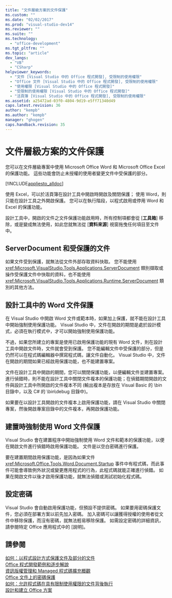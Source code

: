 ```yaml
---
title: "文件層級方案的文件保護"
ms.custom: ""
ms.date: "02/02/2017"
ms.prod: "visual-studio-dev14"
ms.reviewer: ""
ms.suite: ""
ms.technology: 
  - "office-development"
ms.tgt_pltfrm: ""
ms.topic: "article"
dev_langs: 
  - "VB"
  - "CSharp"
helpviewer_keywords: 
  - "文件 [Visual Studio 中的 Office 程式開發], 受限制的使用權限"
  - "Office 文件 [Visual Studio 中的 Office 程式開發], 受限制的使用權限"
  - "使用權限 [Visual Studio 中的 Office 程式開發]"
  - "受限制的使用權限 [Visual Studio 中的 Office 程式開發]"
  - "活頁簿 [Visual Studio 中的 Office 程式開發], 受限制的使用權限"
ms.assetid: a25472ad-03f0-4804-9d19-e5ff71340d49
caps.latest.revision: 36
author: "kempb"
ms.author: "kempb"
manager: "ghogen"
caps.handback.revision: 35
---
```

# 文件層級方案的文件保護
  您可以在文件層級專案中使用 Microsoft Office Word 和 Microsoft Office Excel 的保護功能。  這些功能會防止未授權的使用者變更文件中受保護的部分。  
  
 [!INCLUDE[appliesto_alldoc](../vsto/includes/appliesto-alldoc-md.md)]  
  
 使用 Excel，可以於活頁簿在設計工具中開啟時開啟及關閉保護；  使用 Word，則只能在設計工具之外開啟保護。  您可以在執行階段，以程式啟用或停用 Word 和 Excel 的保護功能。  
  
 設計工具中，開啟的文件之文件保護功能啟用時，所有控制項都會從 \[**工具箱**\] 移除，或是變成無法使用，如此您就無法從 \[**資料來源**\] 視窗拖曳任何項目至文件中。  
  
## ServerDocument 和受保護的文件  
 如果文件受到保護，就無法從文件外部存取資料快取。  您不能使用 <xref:Microsoft.VisualStudio.Tools.Applications.ServerDocument> 類別擷取或操作受保護文件中快取的資料，也不能使用 <xref:Microsoft.VisualStudio.Tools.Applications.Runtime.ServerDocument> 類別的其他方法。  
  
## 設計工具中的 Word 文件保護  
 在 Visual Studio 中開啟 Word 文件或範本時，如果加上保護，就不能在設計工具中開始強制使用保護功能。  Visual Studio 中，文件在開啟的期間是處於設計模式，必須在執行模式中，才可以開始強制使用保護功能。  
  
 不過，如果您所建立的專案是使用已啟用保護功能的現有 Word 文件，則在設計工具中開啟文件時，文件就會受到保護。  您不能編輯文件中受保護的部分，但是仍然可以在程式碼編輯器中撰寫程式碼，讓文件自動化。  Visual Studio 中，文件在開啟的期間如果已經啟用保護功能，也不能建置專案。  
  
 文件在設計工具中開啟的期間，您可以關閉保護功能，以便編輯文件並建置專案。  進行偵錯時，則不能在設計工具中關閉文件複本的保護功能；在偵錯期間開啟的文件與設計工具中所開啟的文件複本不同 \(輸出複本是存放在 Visual Basic 的 \\bin 目錄中，以及 C\# 的 \\bin\\debug 目錄中\)。  
  
 如果要在以設計工具開啟的文件複本上啟用保護功能，請在 Visual Studio 中關閉專案，然後開啟專案目錄中的文件複本，再開啟保護功能。  
  
## 建置時強制使用 Word 文件保護  
 Visual Studio 會在建置程序中開始強制使用 Word 文件和範本的保護功能，以便在開啟文件進行偵錯時啟用保護功能。  文件是以空白密碼進行保護。  
  
 要在建置期間啟用保護功能，是因為如果文件 <xref:Microsoft.Office.Tools.Word.Document.Startup> 事件中有程式碼，而此事件可能會導致例外狀況或變更應用程式的行為，此程式碼就能正確進行偵錯。  如果在開啟文件以後才啟用保護功能，就無法偵錯或測試初始化程式碼。  
  
## 設定密碼  
 Visual Studio 會自動啟用保護功能，但預設不提供密碼。  如果要用密碼保護文件，您必須在部署方案以前先加入密碼。  加入密碼可以讓獲得授權的使用者從文件中移除保護，而沒有密碼，就無法輕易移除保護。  如需設定密碼的詳細資訊，請參閱特定 Office 應用程式中的 \[說明\]。  
  
## 請參閱  
 [如何：以程式設計方式保護文件及部分的文件](../vsto/how-to-programmatically-protect-documents-and-parts-of-documents.md)   
 [Office 程式開發範例和逐步解說](../vsto/office-development-samples-and-walkthroughs.md)   
 [資訊版權管理和 Managed 程式碼擴充概觀](../vsto/information-rights-management-and-managed-code-extensions-overview.md)   
 [Office 文件上的密碼保護](../vsto/password-protection-on-office-documents.md)   
 [如何：允許程式碼在具有限制使用權限的文件背後執行](../vsto/how-to-permit-code-to-run-behind-documents-with-restricted-permissions.md)   
 [設計和建立 Office 方案](../vsto/designing-and-creating-office-solutions.md)  
  
  